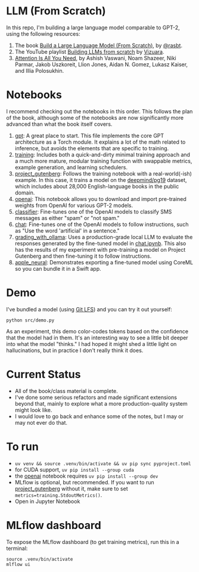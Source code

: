 # LLM (From Scratch)

In this repo, I'm building a large language model comparable to GPT-2, using the following resources:
1. The book [Build a Large Language Model (From Scratch)](https://www.manning.com/books/build-a-large-language-model-from-scratch), by [@rasbt](https://github.com/rasbt).
2. The YouTube playlist [Building LLMs from scratch](https://www.youtube.com/playlist?list=PLPTV0NXA_ZSgsLAr8YCgCwhPIJNNtexWu) by [Vizuara](https://www.youtube.com/@vizuara).
3. [Attention Is All You Need](https://arxiv.org/abs/1706.03762), by Ashish Vaswani, Noam Shazeer, Niki Parmar, Jakob Uszkoreit, Llion Jones, Aidan N. Gomez, Lukasz Kaiser, and Illia Polosukhin.

# Notebooks

I recommend checking out the notebooks in this order. This follows the plan of the book, although some of the notebooks are now significantly more advanced than what the book itself covers.

1. [gpt](./notebooks/gpt.ipynb): A great place to start. This file implements the core GPT architecture as a Torch module. It explains a lot of the math related to inference, but avoids the elements that are specific to training.
2. [training](./notebooks/gpt.ipynb): Includes both a quick-and-dirty minimal training approach and a much more mature, modular training function with swappable metrics, example generation, and learning schedulers.
3. [project_gutenberg](./notebooks/project_gutenberg.ipynb): Follows the training notebook with a real-world(-ish) example. In this case, it trains a model on the [deepmind/pg19](https://huggingface.co/datasets/deepmind/pg19) dataset, which includes about 28,000 English-language books in the public domain.
4. [openai](./notebooks/openai.ipynb): This notebook allows you to download and import pre-trained weights from OpenAI for various GPT-2 models.
5. [classifier](./notebooks/classifier.ipynb): Fine-tunes one of the OpenAI models to classify SMS messages as either "spam" or "not spam."
6. [chat](./notebooks/chat.ipynb): Fine-tunes one of the OpenAI models to follow instructions, such as "Use the word 'artificial' in a sentence."
7. [grading_with_ollama](./notebooks/grading_with_ollama.ipynb): Uses a production-grade local LLM to evaluate the responses generated by the fine-tuned model in [chat.ipynb](./chat.ipynb). This also has the results of my experiment with pre-training a model on Project Gutenberg and then fine-tuning it to follow instructions.
8. [apple_neural](./notebooks/apple_neural.ipynb): Demonstrates exporting a fine-tuned model using CoreML so you can bundle it in a Swift app.

# Demo

I've bundled a model (using [Git LFS](https://docs.github.com/en/repositories/working-with-files/managing-large-files/about-git-large-file-storage)) and you can try it out yourself:

```
python src/demo.py
```

As an experiment, this demo color-codes tokens based on the confidence that the model had in them. It's an interesting
way to see a little bit deeper into what the model "thinks." I had hoped it might shed a little light on hallucinations,
but in practice I don't really think it does.

# Current Status

- All of the book/class material is complete.
- I've done some serious refactors and made significant extensions beyond that, mainly to explore what a more production-quality system might look like.
- I would love to go back and enhance some of the notes, but I may or may not ever do that.

# To run

- `uv venv && source .venv/bin/activate && uv pip sync pyproject.toml`
- for CUDA support, `uv pip install --group cuda`
- the [openai](./notebooks/openai.ipynb) notebook requires `uv pip install --group dev`
- MLflow is optional, but recommended. If you want to run [project_gutenberg](./notebooks/project_gutenberg.ipynb) without it, make sure to set `metrics=training.StdoutMetrics()`.
- Open in Jupyter Notebook

# MLflow dashboard

To expose the MLflow dashboard (to get training metrics), run this in a terminal:

```
source .venv/bin/activate
mlflow ui
```
